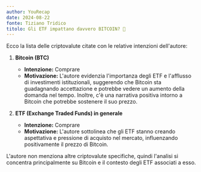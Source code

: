 ```yaml
---
author: YouRecap
date: 2024-08-22
fonte: Tiziano Tridico
titolo: Gli ETF impattano davvero BITCOIN? 🤔
---
```


Ecco la lista delle criptovalute citate con le relative intenzioni dell'autore:

1. **Bitcoin (BTC)** 
   - **Intenzione:** Comprare
   - **Motivazione:** L'autore evidenzia l'importanza degli ETF e l'afflusso di investimenti istituzionali, suggerendo che Bitcoin sta guadagnando accettazione e potrebbe vedere un aumento della domanda nel tempo. Inoltre, c'è una narrativa positiva intorno a Bitcoin che potrebbe sostenere il suo prezzo.

2. **ETF (Exchange Traded Funds) in generale**
   - **Intenzione:** Comprare
   - **Motivazione:** L'autore sottolinea che gli ETF stanno creando aspettativa e pressione di acquisto nel mercato, influenzando positivamente il prezzo di Bitcoin.

L'autore non menziona altre criptovalute specifiche, quindi l'analisi si concentra principalmente su Bitcoin e il contesto degli ETF associati a esso.
